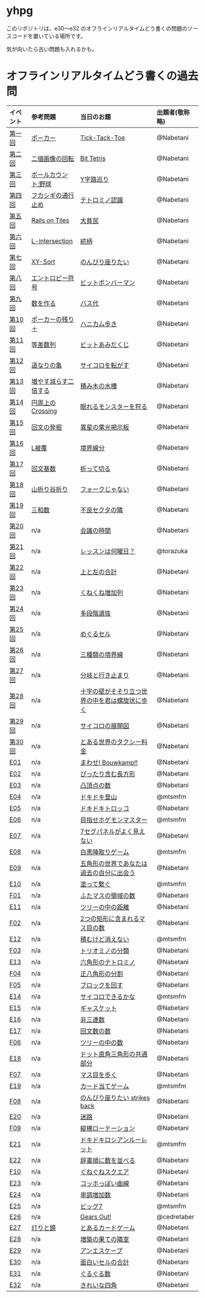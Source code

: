 # yhpg

このリポジトリは、e30〜e32 のオフラインリアルタイムどう書くの問題のソースコードを置いている場所です。

気が向いたら古い問題も入れるかも。

# オフラインリアルタイムどう書くの過去問

|イベント|参考問題|当日のお題|出題者(敬称略)|
|:--|:--|:--|:--|
|[第一回](http://atnd.org/events/30285 )|[ポーカー](http://qiita.com/items/cbc3af152ee3f50a822f )|[ Tick-Tack-Toe](http://nabetani.sakura.ne.jp/hena/1/ )|@Nabetani|
|[第二回](http://atnd.org/events/30900 )|[二値画像の回転](http://qiita.com/items/9d80de41903775296ca6 )|[ Bit Tetris](http://nabetani.sakura.ne.jp/hena/ord2/ )|@Nabetani|
|[第三回](http://atnd.org/events/31590 )|[ボールカウント:野球](http://qiita.com/items/ebd8a56b41711ba459f9 )|[Y字路巡り](http://nabetani.sakura.ne.jp/hena/ord3ynode/ )|@Nabetani|
|[第四回](http://atnd.org/events/32191 )|[ フカシギの通行止め](http://qiita.com/items/9c514267214d3917edf2 )|[ テトロミノ認識](http://nabetani.sakura.ne.jp/hena/ord4tetroid/  )|@Nabetani|
|[第五回](http://atnd.org/events/32979 )|[Rails on Tiles](http://nabetani.sakura.ne.jp/hena/ord5railsontiles/)|[大貧民](http://nabetani.sakura.ne.jp/hena/ord5dahimi/ )|@Nabetani|
|[第六回](http://atnd.org/events/34368 )|[L-intersection](http://nabetani.sakura.ne.jp/hena/ord6lintersection/)|[ 続柄](http://nabetani.sakura.ne.jp/hena/ord6kinship/ )|@Nabetani|
|[第七回](http://atnd.org/events/36098 )|[XY-Sort](http://nabetani.sakura.ne.jp/hena/ord7xysort/)|[ のんびり座りたい](http://nabetani.sakura.ne.jp/hena/ord7selectchair/ )|@Nabetani|
|[第八回](http://atnd.org/events/36783 )|[エントロピー符号](http://nabetani.sakura.ne.jp/hena/ord8entco/ )|[ビットボンバーマン](http://nabetani.sakura.ne.jp/hena/ord8biboma/ )|@Nabetani|
|[第九回](http://atnd.org/events/37587 )|[数を作る](http://nabetani.sakura.ne.jp/hena/ord9nummake/ )|[バス代](http://nabetani.sakura.ne.jp/hena/ord9busfare/ )|@Nabetani|
|[第10回](http://atnd.org/events/38678)|[ポーカーの残り＋](http://nabetani.sakura.ne.jp/hena/ord10pokarest/ )|[ハニカム歩き](http://nabetani.sakura.ne.jp/hena/ord10haniwa/ )|@Nabetani|
|[第11回](http://atnd.org/events/38770 )|[等差数列](http://nabetani.sakura.ne.jp/hena/ord11arithseq/ )|[ ビットあみだくじ](http://nabetani.sakura.ne.jp/hena/ord11bitamida/ )|@Nabetani|
|[第12回](http://atnd.org/events/40389)|[ 道なりの亀](http://nabetani.sakura.ne.jp/hena/ord12aloroturtle/ )|[ サイコロを転がす](http://nabetani.sakura.ne.jp/hena/ord12rotdice/ )|@Nabetani|
|[第13回](http://atnd.org/events/41603 )|[ 増やす減らす二倍する](http://nabetani.sakura.ne.jp/hena/ord13updowndouble/ )|[ 積み木の水槽](http://nabetani.sakura.ne.jp/hena/ord13blocktup/ )|@Nabetani|
|[第14回](http://atnd.org/events/43076 )|[ 円周上のCrossing](http://nabetani.sakura.ne.jp/hena/ord14crosscircle/ )|[ 眠れるモンスターを狩る](http://nabetani.sakura.ne.jp/hena/ord14linedung/ )|@Nabetani|
|[第15回](http://atnd.org/events/43825 )|[  回文の発掘](http://nabetani.sakura.ne.jp/hena/ord15subpalin/ )|[ 異星の電光掲示板](http://nabetani.sakura.ne.jp/hena/ord15elebubo/ )|@Nabetani|
|[第16回](http://atnd.org/events/45016 )|[ L被覆](http://nabetani.sakura.ne.jp/hena/ord16lcove/ )|[ 境界線分](http://nabetani.sakura.ne.jp/hena/ord16boseg/ )|@Nabetani|
|[第17回](http://atnd.org/events/46348 )|[ 回文基数](http://nabetani.sakura.ne.jp/hena/ord17scheherazade/ )|[ 折って切る](http://nabetani.sakura.ne.jp/hena/ord17foldcut/ )|@Nabetani|
|[第18回](http://atnd.org/events/47025 )|[ 山折り谷折り](http://nabetani.sakura.ne.jp/hena/ord18mafovafo/ )|[ フォークじゃない](http://nabetani.sakura.ne.jp/hena/ord18notfork/ )|@Nabetani|
|[第19回](http://atnd.org/events/47670 )|[ 三和数](http://nabetani.sakura.ne.jp/hena/ord19sanwa/ )|[ 不良セクタの隣](http://nabetani.sakura.ne.jp/hena/ord19nebasec/ )|@Nabetani|
|[第20回](http://atnd.org/events/48500 )| n/a |[ 会議の時間](http://nabetani.sakura.ne.jp/hena/ord20meetime/ )|@Nabetani|
|[第21回](http://yhpg.doorkeeper.jp/events/10503 )| n/a |[レッスンは何曜日？](http://d.hatena.ne.jp/torazuka/20140509/yhpg)|@torazuka|
|[第22回](http://yhpg.doorkeeper.jp/events/11378 )| n/a |[上と左の合計](http://nabetani.sakura.ne.jp/hena/ord22irrpas/)|@Nabetani|
|[第23回](http://yhpg.doorkeeper.jp/events/12339 )| n/a |[くねくね増加列](http://nabetani.sakura.ne.jp/hena/ord23snakemoinc/)|@Nabetani|
|[第24回](http://yhpg.doorkeeper.jp/events/13159)| n/a |[多段階選抜](http://nabetani.sakura.ne.jp/hena/ord24eliseq/ )|@Nabetani|
|[第25回](http://yhpg.doorkeeper.jp/events/13947) | n/a |[めぐるセル](http://nabetani.sakura.ne.jp/hena/ord25rotcell/ )|@Nabetani|
|[第26回](http://yhpg.doorkeeper.jp/events/15316) | n/a | [三種類の境界線](http://nabetani.sakura.ne.jp/hena/ord26tribo/)|@Nabetani|
|[第27回](http://yhpg.doorkeeper.jp/events/16017) | n/a | [分岐と行き止まり](http://nabetani.sakura.ne.jp/hena/ord27raswi/)|@Nabetani|
|[第28回](http://yhpg.doorkeeper.jp/events/19574) | n/a | [十字の壁がそそり立つ世界の中を君は螺旋状に歩く](http://nabetani.sakura.ne.jp/hena/ord28spirwa/)|@Nabetani|
|[第29回](https://yhpg.doorkeeper.jp/events/20844) | n/a | [サイコロの展開図](http://nabetani.sakura.ne.jp/hena/ord29devdice/)|@Nabetani|
|[第30回](https://yhpg.doorkeeper.jp/events/22168) | n/a | [とある世界のタクシー料金](http://nabetani.sakura.ne.jp/hena/ord30taxi/)|@Nabetani|
|[E01](https://yhpg.doorkeeper.jp/events/36463) | n/a | [まわせ! Bouwkamp!! ](http://nabetani.sakura.ne.jp/hena/orde01rotbk/)|@Nabetani|
|[E02](https://yhpg.doorkeeper.jp/events/39086) | n/a | [ぴったり含む長方形](http://nabetani.sakura.ne.jp/hena/orde02pire/)|@Nabetani|
|[E03](https://yhpg.doorkeeper.jp/events/41098) | n/a | [凸頂点の数](http://nabetani.sakura.ne.jp/hena/orde03nofconv/)|@Nabetani|
|[E04](https://yhpg.doorkeeper.jp/events/42689) | n/a | [ドキドキ登山](http://mtsmfm.github.io/2016/06/04/doukaku-e04.html)|@mtsmfm|
|[E05](https://yhpg.doorkeeper.jp/events/46668) | n/a | [ドキドキトロッコ](http://nabetani.sakura.ne.jp/hena/orde05dokitruck/)|@Nabetani|
|[E06](https://yhpg.doorkeeper.jp/events/48610)| n/a | [目指せホゲモンマスター](http://mtsmfm.github.io/2016/08/06/doukaku-e06.html) |@mtsmfm|
|[E07]( https://yhpg.doorkeeper.jp/events/50652 ) | n/a | [7セグパネルがよく見えない]( http://nabetani.sakura.ne.jp/hena/orde07_7seg/ ) |@Nabetani|
|[E08]( https://yhpg.doorkeeper.jp/events/51818 ) | n/a | [白黒陣取りゲーム]( http://mtsmfm.github.io/2016/10/01/doukaku-e08.html ) |@mtsmfm|
|[E09]( https://yhpg.doorkeeper.jp/events/52773 ) | n/a | [五角形の世界であなたは過去の自分に出会う]( http://nabetani.sakura.ne.jp/hena/orde09_penwa/ ) |@Nabetani|
|[E10]( https://yhpg.doorkeeper.jp/events/53794 ) | n/a | [塗って繋ぐ]( http://mtsmfm.github.io/2016/12/03/doukaku-e10.html ) |@mtsmfm|
|[F01]( https://yhpg.doorkeeper.jp/events/55292 ) | n/a | [ふたマスの領域の数]( http://nabetani.sakura.ne.jp/hena/ordf01_twicel/ ) |@Nabetani|
|[E11]( https://yhpg.doorkeeper.jp/events/55293 ) | n/a | [ツリーの中の距離]( http://nabetani.sakura.ne.jp/hena/orde11tredis/ ) |@Nabetani|
|[F02]( https://yhpg.doorkeeper.jp/events/56829 ) | n/a | [2つの矩形に含まれるマス目の数]( http://nabetani.sakura.ne.jp/hena/ordf02in2rec/ ) |@Nabetani|
|[E12]( https://yhpg.doorkeeper.jp/events/57434 )|n/a|[積むけど消えない]( http://mtsmfm.github.io/2017/03/04/doukaku-e12.html )|@mtsmfm|
|[F03](https://yhpg.doorkeeper.jp/events/58204 )|n/a|[トリオミノの分類]( http://nabetani.sakura.ne.jp/hena/ordf03triom/ )|@Nabetani|
|[E13](https://yhpg.doorkeeper.jp/events/58541)|n/a|[六角形のテトロミノ]( http://nabetani.sakura.ne.jp/hena/orde13hextet/ )|@Nabetani|
|[F04](https://yhpg.doorkeeper.jp/events/59438)|n/a|[正八角形の分割]( http://nabetani.sakura.ne.jp/hena/ordf04octsp/ )|@Nabetani|
|[F05](https://yhpg.doorkeeper.jp/events/60171)|n/a|[ブロックを回す]( http://nabetani.sakura.ne.jp/hena/ordf05rotblo/ )|@Nabetani|
|[E14](https://yhpg.doorkeeper.jp/events/59397)|n/a|[サイコロできるかな]( http://mtsmfm.github.io/2017/06/03/doukaku-e14.html )|@mtsmfm|
|[E15](https://yhpg.doorkeeper.jp/events/61418)|n/a|[ギャスケット]( http://nabetani.sakura.ne.jp/hena/orde15nohil/ )|@Nabetani|
|[E16](https://yhpg.doorkeeper.jp/events/62497)|n/a|[非三連数]( http://nabetani.sakura.ne.jp/hena/orde16nontri/ )|@Nabetani|
|[E17](https://yhpg.doorkeeper.jp/events/63700)|n/a|[回文数の数]( http://nabetani.sakura.ne.jp/hena/orde17palin/ )|@Nabetani|
|[F06](https://yhpg.doorkeeper.jp/events/64799)|n/a|[ツリーの中の数]( http://nabetani.sakura.ne.jp/hena/ordf06numit/ )|@Nabetani|
|[E18](https://yhpg.doorkeeper.jp/events/64726)|n/a|[ドット直角三角形の共通部分](http://nabetani.sakura.ne.jp/hena/orde18twintri/)|@Nabetani|
|[F07](https://yhpg.doorkeeper.jp/events/65904)|n/a|[マス目を歩く]( http://nabetani.sakura.ne.jp/hena/ordf07walk/ )|@Nabetani|
|[E19](https://yhpg.doorkeeper.jp/events/66089)|n/a|[カード当てゲーム]( http://mtsmfm.github.io/2017/11/04/doukaku-e19.html )|@mtsmfm|
|[F08](https://yhpg.doorkeeper.jp/events/66941 )|n/a|[のんびり座りたい strikes back]( http://nabetani.sakura.ne.jp/hena/ordf07chairs/ ) |@Nabetani|
|[E20](https://yhpg.doorkeeper.jp/events/67049)|n/a|[迷路]( http://nabetani.sakura.ne.jp/hena/orde20maze/ ) |@Nabetani|
|[F09](https://yhpg.doorkeeper.jp/events/69649)|n/a|[縦横ローテーション]( http://nabetani.sakura.ne.jp/hena/ordf09rotbox/ )|@Nabetani|
|[E21](https://yhpg.doorkeeper.jp/events/69404)|n/a|[ドキドキロシアンルーレット]( https://mtsmfm.github.io/2018/02/03/doukaku-e21.html )|@mtsmfm|
|[E22](https://yhpg.doorkeeper.jp/events/70488)|n/a|[辞書順に数を並べる]( http://nabetani.sakura.ne.jp/hena/orde22numord/ )|@Nabetani|
|[F10]( https://yhpg.doorkeeper.jp/events/70864 ) | n/a | [ぐねぐねスクエア]( http://nabetani.sakura.ne.jp/hena/ordf10updown/ )|@Nabetani|
|[E23]( https://yhpg.doorkeeper.jp/events/71800 ) | n/a | [コッホっぽい曲線]( http://nabetani.sakura.ne.jp/hena/orde23nokoch/ )|@Nabetani|
|[E24]( https://yhpg.doorkeeper.jp/events/73080 ) | n/a | [単調増加数]( http://nabetani.sakura.ne.jp/hena/orde24tancho/ )|@Nabetani|
|[E25]( https://yhpg.doorkeeper.jp/events/75247 ) | n/a | [ビッグ7]( https://mtsmfm.github.io/2018/07/07/doukaku-e25.html )|@mtsmfm|
|[E26]( https://yhpg.doorkeeper.jp/events/77405 )| n/a | [Gears Out!]( https://cedretaber.github.io/doukaku/e26/ )|@cedretaber |
|[E27]( https://yhpg.doorkeeper.jp/events/79705 )|[灯りと鏡]( http://nabetani.sakura.ne.jp/hena/orde27ligmir/ )| [とあるカードゲーム]( http://nabetani.sakura.ne.jp/hena/orde27cardgame/ ) |@Nabetani|
|[E28]( https://yhpg.doorkeeper.jp/events/81346 )|n/a|[増築の果ての隣室]( http://nabetani.sakura.ne.jp/hena/orde28sqst/ )|@Nabetani|
|[E29]( https://yhpg.doorkeeper.jp/events/82699 )|n/a|[アンエスケープ]( http://nabetani.sakura.ne.jp/hena/orde29unes/ )|@Nabetani|
|[E30]( https://yhpg.doorkeeper.jp/events/84247 )|n/a|[面白いセルの合計]( http://nabetani.sakura.ne.jp/hena/orde30sumt/ )|@Nabetani|
|[E31]( https://yhpg.doorkeeper.jp/events/86766 )|n/a|[ぐるぐる数]( http://nabetani.sakura.ne.jp/hena/orde31rotnum/ )|@Nabetani|
|[E32]( https://yhpg.doorkeeper.jp/events/88379 )|n/a|[きれいな四角]( http://nabetani.sakura.ne.jp/hena/orde32rects/ ) |@Nabetani|

